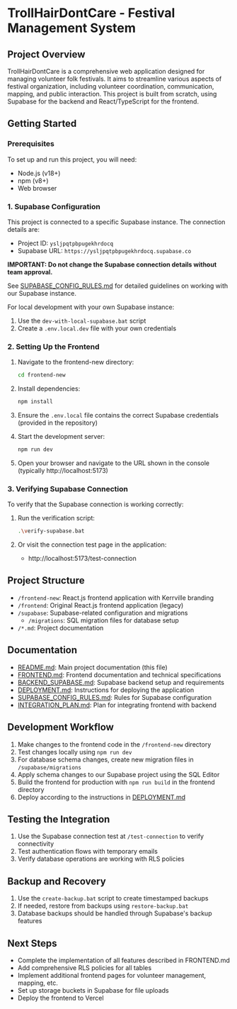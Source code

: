 # TrollHairDontCare - Festival Management System

## Project Overview

TrollHairDontCare is a comprehensive web application designed for managing volunteer folk festivals. It aims to streamline various aspects of festival organization, including volunteer coordination, communication, mapping, and public interaction. This project is built from scratch, using Supabase for the backend and React/TypeScript for the frontend.

## Getting Started

### Prerequisites

To set up and run this project, you will need:

- Node.js (v18+)
- npm (v8+)
- Web browser

### 1. Supabase Configuration

This project is connected to a specific Supabase instance. The connection details are:

- Project ID: `ysljpqtpbpugekhrdocq`
- Supabase URL: `https://ysljpqtpbpugekhrdocq.supabase.co`

**IMPORTANT: Do not change the Supabase connection details without team approval.** 

See [SUPABASE_CONFIG_RULES.md](./SUPABASE_CONFIG_RULES.md) for detailed guidelines on working with our Supabase instance.

For local development with your own Supabase instance:
1. Use the `dev-with-local-supabase.bat` script
2. Create a `.env.local.dev` file with your own credentials

### 2. Setting Up the Frontend

1. Navigate to the frontend-new directory:
   ```bash
   cd frontend-new
   ```

2. Install dependencies:
   ```bash
   npm install
   ```

3. Ensure the `.env.local` file contains the correct Supabase credentials (provided in the repository)

4. Start the development server:
   ```bash
   npm run dev
   ```

5. Open your browser and navigate to the URL shown in the console (typically http://localhost:5173)

### 3. Verifying Supabase Connection

To verify that the Supabase connection is working correctly:

1. Run the verification script:
   ```bash
   .\verify-supabase.bat
   ```

2. Or visit the connection test page in the application:
   - http://localhost:5173/test-connection

## Project Structure

- `/frontend-new`: React.js frontend application with Kerrville branding
- `/frontend`: Original React.js frontend application (legacy)
- `/supabase`: Supabase-related configuration and migrations
  - `/migrations`: SQL migration files for database setup
- `/*.md`: Project documentation

## Documentation

- [README.md](./README.md): Main project documentation (this file)
- [FRONTEND.md](./FRONTEND.md): Frontend documentation and technical specifications
- [BACKEND_SUPABASE.md](./BACKEND_SUPABASE.md): Supabase backend setup and requirements
- [DEPLOYMENT.md](./DEPLOYMENT.md): Instructions for deploying the application
- [SUPABASE_CONFIG_RULES.md](./SUPABASE_CONFIG_RULES.md): Rules for Supabase configuration
- [INTEGRATION_PLAN.md](./INTEGRATION_PLAN.md): Plan for integrating frontend with backend

## Development Workflow

1. Make changes to the frontend code in the `/frontend-new` directory
2. Test changes locally using `npm run dev`
3. For database schema changes, create new migration files in `/supabase/migrations`
4. Apply schema changes to our Supabase project using the SQL Editor
5. Build the frontend for production with `npm run build` in the frontend directory
6. Deploy according to the instructions in [DEPLOYMENT.md](./DEPLOYMENT.md)

## Testing the Integration

1. Use the Supabase connection test at `/test-connection` to verify connectivity
2. Test authentication flows with temporary emails
3. Verify database operations are working with RLS policies

## Backup and Recovery

1. Use the `create-backup.bat` script to create timestamped backups
2. If needed, restore from backups using `restore-backup.bat`
3. Database backups should be handled through Supabase's backup features

## Next Steps

- Complete the implementation of all features described in FRONTEND.md
- Add comprehensive RLS policies for all tables
- Implement additional frontend pages for volunteer management, mapping, etc.
- Set up storage buckets in Supabase for file uploads
- Deploy the frontend to Vercel 
